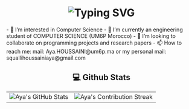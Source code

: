 <div align="center">
    <h1>
        <img src="https://readme-typing-svg.herokuapp.com?font=Jetbrains+mono&size=40&duration=3000&color=33FF33&center=true&vCenter=true&width=435&lines=Hey..+I'm+Aya;This+is..;..my+Github..;" alt="Typing SVG"/>
    </h1>
</div>
- 👀 I’m interested in Computer Science 
- 🌱 I’m currently an engineering student of COMPUTER SCIENCE (UM6P Morocco)
- 💞️ I’m looking to collaborate on programming projects and research papers
- 📫 How to reach me: mail: Aya.HOUSSAINI@um6p.ma or my personal mail: squallihoussainiaya@gmail.com

<div align="center">
<h2 align="center" class="section-heading"> 💻 Github Stats</h2>
 <table align="center" width="100%" height="100%" >
    <tr>
       <td><img style="border: none;" src="https://github-profile-summary-cards.vercel.app/api/cards/profile-details?username=ayasqualli&theme=github_dark" alt="Aya's GitHub Stats"/></td>   
       <td><img style="border: none;" src="https://github-readme-streak-stats.herokuapp.com/?user=ayasqualli&theme=merko" alt="Aya's Contribution Streak"/></td>
    </tr>
 </table>

 <table align="center" width="100%" height="100%" >
    <tr>
        <td><img style="border: none;" src="https://github-profile-summary-cards.vercel.app/api/cards/stats?username=ayasqualli&theme=github_dark" alt="Aya's GitHub Stats"/></td>
        <td><img style="border: none;" src="https://github-profile-summary-cards.vercel.app/api/cards/productive-time?username=ayasqualli&theme=github_dark&utcOffset=10" alt="Aya's GitHub Stats"/>
        <td><img style="border: none;" src="https://github-profile-summary-cards.vercel.app/api/cards/repos-per-language?username=ayasqualli&theme=github_dark" alt="Aya's GitHub Stats"/></td>
        <td><img style="border: none;" src="https://github-profile-summary-cards.vercel.app/api/cards/most-commit-language?username=ayasqualli&theme=github_dark" alt="Aya's GitHub Stats"/></td>
    </tr>
 </table>
</div>

<!---
ayasqualli/ayasqualli is a ✨ special ✨ repository because its `README.md` (this file) appears on your GitHub profile.
You can click the Preview link to take a look at your changes.
--->
